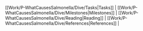 [[Work/P-WhatCausesSalmonella/Dive/Tasks|Tasks]] | [[Work/P-WhatCausesSalmonella/Dive/Milestones|Milestones]] | [[Work/P-WhatCausesSalmonella/Dive/Reading|Reading]] | [[Work/P-WhatCausesSalmonella/Dive/References|References]] | 